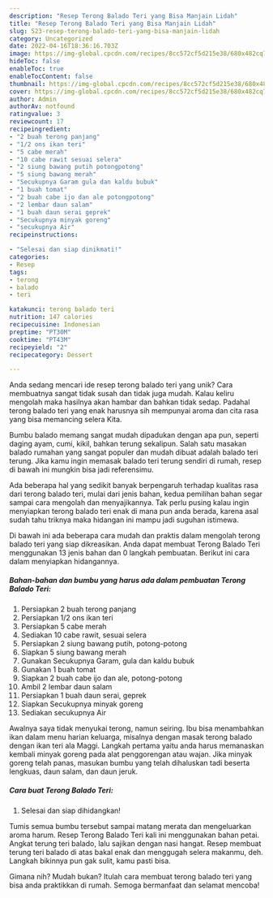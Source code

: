 ```yaml
---
description: "Resep Terong Balado Teri yang Bisa Manjain Lidah"
title: "Resep Terong Balado Teri yang Bisa Manjain Lidah"
slug: 523-resep-terong-balado-teri-yang-bisa-manjain-lidah
category: Uncategorized
date: 2022-04-16T18:36:16.703Z
image: https://img-global.cpcdn.com/recipes/8cc572cf5d215e38/680x482cq70/terong-balado-teri-foto-resep-utama.jpg
hideToc: false
enableToc: true
enableTocContent: false
thumbnail: https://img-global.cpcdn.com/recipes/8cc572cf5d215e38/680x482cq70/terong-balado-teri-foto-resep-utama.jpg
cover: https://img-global.cpcdn.com/recipes/8cc572cf5d215e38/680x482cq70/terong-balado-teri-foto-resep-utama.jpg
author: Admin
authorAv: notfound
ratingvalue: 3
reviewcount: 17
recipeingredient:
- "2 buah terong panjang"
- "1/2 ons ikan teri"
- "5 cabe merah"
- "10 cabe rawit sesuai selera"
- "2 siung bawang putih potongpotong"
- "5 siung bawang merah"
- "Secukupnya Garam gula dan kaldu bubuk"
- "1 buah tomat"
- "2 buah cabe ijo dan ale potongpotong"
- "2 lembar daun salam"
- "1 buah daun serai geprek"
- "Secukupnya minyak goreng"
- "secukupnya Air"
recipeinstructions:

- "Selesai dan siap dinikmati!"
categories:
- Resep
tags:
- terong
- balado
- teri

katakunci: terong balado teri 
nutrition: 147 calories
recipecuisine: Indonesian
preptime: "PT30M"
cooktime: "PT43M"
recipeyield: "2"
recipecategory: Dessert

---
```





Anda sedang mencari ide resep terong balado teri yang unik? Cara membuatnya sangat tidak susah dan tidak juga mudah. Kalau keliru mengolah maka hasilnya akan hambar dan bahkan tidak sedap. Padahal terong balado teri yang enak harusnya sih mempunyai aroma dan cita rasa yang bisa memancing selera Kita.





Bumbu balado memang sangat mudah dipadukan dengan apa pun, seperti daging ayam, cumi, kikil, bahkan terung sekalipun. Salah satu masakan balado rumahan yang sangat populer dan mudah dibuat adalah balado teri terung. Jika kamu ingin memasak balado teri terung sendiri di rumah, resep di bawah ini mungkin bisa jadi referensimu.

Ada beberapa hal yang sedikit banyak berpengaruh terhadap kualitas rasa dari terong balado teri, mulai dari jenis bahan, kedua pemilihan bahan segar sampai cara mengolah dan menyajikannya. Tak perlu pusing kalau ingin menyiapkan terong balado teri enak di mana pun anda berada, karena asal sudah tahu triknya maka hidangan ini mampu jadi suguhan istimewa.






Di bawah ini ada beberapa cara mudah dan praktis dalam mengolah terong balado teri yang siap dikreasikan. Anda dapat membuat Terong Balado Teri menggunakan 13 jenis bahan dan 0 langkah pembuatan. Berikut ini cara dalam menyiapkan hidangannya.

<!--inarticleads1-->

##### Bahan-bahan dan bumbu yang harus ada dalam pembuatan Terong Balado Teri:

1. Persiapkan 2 buah terong panjang
1. Persiapkan 1/2 ons ikan teri
1. Persiapkan 5 cabe merah
1. Sediakan 10 cabe rawit, sesuai selera
1. Persiapkan 2 siung bawang putih, potong-potong
1. Siapkan 5 siung bawang merah
1. Gunakan Secukupnya Garam, gula dan kaldu bubuk
1. Gunakan 1 buah tomat
1. Siapkan 2 buah cabe ijo dan ale, potong-potong
1. Ambil 2 lembar daun salam
1. Persiapkan 1 buah daun serai, geprek
1. Siapkan Secukupnya minyak goreng
1. Sediakan secukupnya Air


Awalnya saya tidak menyukai terong, namun seiring. Ibu bisa menambahkan ikan dalam menu harian keluarga, misalnya dengan masak terong balado dengan ikan teri ala Maggi. Langkah pertama yaitu anda harus memanaskan kembali minyak goreng pada alat penggorengan atau wajan. Jika minyak goreng telah panas, masukan bumbu yang telah dihaluskan tadi beserta lengkuas, daun salam, dan daun jeruk. 

<!--inarticleads2-->

##### Cara buat Terong Balado Teri:


1. Selesai dan siap dihidangkan!

Tumis semua bumbu tersebut sampai matang merata dan mengeluarkan aroma harum. Resep Terong Balado Teri kali ini menggunakan bahan petai. Angkat terung teri balado, lalu sajikan dengan nasi hangat. Resep membuat terung teri balado di atas bakal enak dan menggugah selera makanmu, deh. Langkah bikinnya pun gak sulit, kamu pasti bisa. 

Gimana nih? Mudah bukan? Itulah cara membuat terong balado teri yang bisa anda praktikkan di rumah. Semoga bermanfaat dan selamat mencoba!
